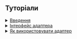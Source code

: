 <!--
## Концепції

<details>
  <summary><a href="./concept/RoutineInput.md#Масив-аргументів">
    Масив аргументів
  </a></summary>
    Це сукупність параметрів рутини, котрі сформовано в псевдомасив <code>arguments</code>.
</details>
-->


## Туторіали

<details>
  <summary><a href="./tutorial/Introduction.md">
    Введення
  </a></summary>
    В даній статті виконується огляд концепції вектора та його форматів задання.
</details>

<details>
  <summary><a href="./tutorial/VectorAdapterInterface.md">
    Інтерфейс адаптера
  </a></summary>
    Як використовувати методи адаптера.
</details>

<details>
  <summary><a href="./tutorial/VectorAdapterOperations.md">
    Як використовувати адаптер
  </a></summary>
    Використання адаптерів зі скаляром та множиною векторів.
</details>
